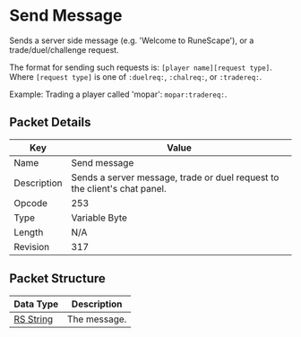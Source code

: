 # Send Message
Sends a server side message (e.g. 'Welcome to RuneScape'), or a trade/duel/challenge request. 

The format for sending such requests is: `[player name][request type]`.
Where `[request type]` is one of `:duelreq:`, `:chalreq:`, or `:tradereq:`.

Example: Trading a player called 'mopar': `mopar:tradereq:`.

## Packet Details
| Key | Value |
|--|--|
| Name | Send message |
| Description | Sends a server message, trade or duel request to the client's chat panel. |
| Opcode | 253 |
| Type | Variable Byte |
| Length | N/A |
| Revision | 317 |

## Packet Structure
| Data Type | Description |
|--|--|
| [RS String](/RS-String.html) | The message. |
